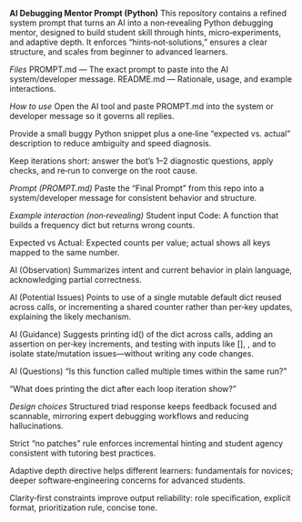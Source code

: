 **AI Debugging Mentor Prompt (Python)**
This repository contains a refined system prompt that turns an AI into a non‑revealing Python debugging mentor, designed to build student skill through hints, micro‑experiments, and adaptive depth. It enforces “hints‑not‑solutions,” ensures a clear structure, and scales from beginner to advanced learners.

*Files*
PROMPT.md — The exact prompt to paste into the AI system/developer message.
README.md — Rationale, usage, and example interactions.

*How to use*
Open the AI tool and paste PROMPT.md into the system or developer message so it governs all replies.

Provide a small buggy Python snippet plus a one‑line “expected vs. actual” description to reduce ambiguity and speed diagnosis.

Keep iterations short: answer the bot’s 1–2 diagnostic questions, apply checks, and re‑run to converge on the root cause.

*Prompt (PROMPT.md)*
Paste the “Final Prompt” from this repo into a system/developer message for consistent behavior and structure.

*Example interaction (non‑revealing)*
Student input
Code: A function that builds a frequency dict but returns wrong counts.

Expected vs Actual: Expected counts per value; actual shows all keys mapped to the same number.

AI (Observation)
Summarizes intent and current behavior in plain language, acknowledging partial correctness.

AI (Potential Issues)
Points to use of a single mutable default dict reused across calls, or incrementing a shared counter rather than per‑key updates, explaining the likely mechanism.

AI (Guidance)
Suggests printing id() of the dict across calls, adding an assertion on per‑key increments, and testing with inputs like [], , and to isolate state/mutation issues—without writing any code changes.

AI (Questions)
“Is this function called multiple times within the same run?”

“What does printing the dict after each loop iteration show?”

*Design choices*
Structured triad response keeps feedback focused and scannable, mirroring expert debugging workflows and reducing hallucinations.

Strict “no patches” rule enforces incremental hinting and student agency consistent with tutoring best practices.

Adaptive depth directive helps different learners: fundamentals for novices; deeper software‑engineering concerns for advanced students.

Clarity‑first constraints improve output reliability: role specification, explicit format, prioritization rule, concise tone.
